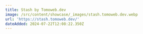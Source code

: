 ```yaml
---
title: Stash by Tomoweb.dev
image: /src/content/showcase/_images/stash.tomoweb.dev.webp
url: 'https://stash.tomoweb.dev/'
dateAdded: 2024-07-22T12:08:22.350Z
---
```


